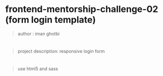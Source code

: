 # frontend-mentorship-challenge-02 (form login template)
>author : iman ghotbi 
#
> project description: responsive login form 
#
>use html5 and sass
